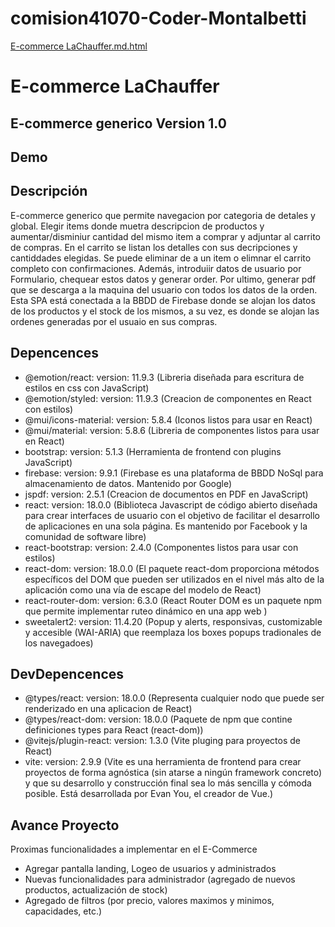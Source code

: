 # comision41070-Coder-Montalbetti

[E-commerce LaChauffer.md.html](https://github.com/germanClaudio/comision41070-Coder-Montalbetti/blob/master/README.md)

# E-commerce LaChauffer
## E-commerce generico Version 1.0

## Demo


## Descripción

E-commerce generico que permite navegacion por categoria de detales y global. Elegir items donde muetra descripcion de productos y aumentar/disminiur cantidad del mismo item a comprar y adjuntar al carrito de compras. En el carrito se listan los detalles con sus decripciones y cantiddades elegidas. Se puede eliminar de a un item o elimnar el carrito completo con confirmaciones. Además, introduiir datos de usuario por Formulario, chequear estos datos y generar order. Por ultimo, generar pdf que se descarga a la maquina del usuario con todos los datos de la orden. Esta SPA está conectada a la BBDD de Firebase donde se alojan los datos de los productos y el stock de los mismos, a su vez, es donde se alojan las ordenes generadas por el usuaio en sus compras.

## Depencences

- @emotion/react: version: 11.9.3  (Libreria diseñada para escritura de estilos en css con JavaScript)
- @emotion/styled: version: 11.9.3 (Creacion de componentes en React con estilos)
- @mui/icons-material: version: 5.8.4 (Iconos listos para usar en React)
- @mui/material: version: 5.8.6 (Libreria de componentes listos para usar en React)
- bootstrap: version: 5.1.3 (Herramienta de frontend con plugins JavaScript)
- firebase: version: 9.9.1 (Firebase es una plataforma de BBDD NoSql para almacenamiento de datos. Mantenido por Google)
- jspdf: version: 2.5.1 (Creacion de documentos en PDF en JavaScript)
- react: version: 18.0.0 (Biblioteca Javascript de código abierto diseñada para crear interfaces de usuario con el objetivo de facilitar el desarrollo de aplicaciones en una sola página. Es mantenido por Facebook y la comunidad de software libre)
- react-bootstrap: version: 2.4.0 (Componentes listos para usar con estilos)
- react-dom: version: 18.0.0 (El paquete react-dom proporciona métodos específicos del DOM que pueden ser utilizados en el nivel más alto de la aplicación como una vía de escape del modelo de React)
- react-router-dom: version: 6.3.0 (React Router DOM es un paquete npm que permite implementar ruteo dinámico en una app web )
- sweetalert2: version: 11.4.20 (Popup y alerts, responsivas, customizable y accesible (WAI-ARIA) que reemplaza los boxes popups tradionales de los navegadoes)

## DevDepencences
- @types/react: version: 18.0.0 (Representa cualquier nodo que puede ser renderizado en una aplicacion de React)
- @types/react-dom: version: 18.0.0 (Paquete de npm que contine definiciones types para React (react-dom))
- @vitejs/plugin-react: version: 1.3.0 (Vite pluging para proyectos de React)
- vite: version: 2.9.9 (Vite es una herramienta de frontend para crear proyectos de forma agnóstica (sin atarse a ningún framework concreto) y que su desarrollo y construcción final sea lo más sencilla y cómoda posible. Está desarrollada por Evan You, el creador de Vue.)


## Avance Proyecto

Proximas funcionalidades a implementar en el E-Commerce

- Agregar pantalla landing, Logeo de usuarios y administrados
- Nuevas funcionalidades para administrador (agregado de nuevos productos, actualización de stock)
- Agregado de filtros (por precio, valores maximos y minimos, capacidades, etc.)

    
